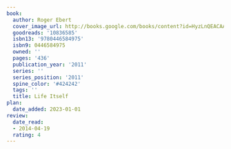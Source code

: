 ```yaml
---
book:
  author: Roger Ebert
  cover_image_url: http://books.google.com/books/content?id=HyzLnQEACAAJ&printsec=frontcover&img=1&zoom=1&source=gbs_api
  goodreads: '10836585'
  isbn13: '9780446584975'
  isbn9: 0446584975
  owned: ''
  pages: '436'
  publication_year: '2011'
  series: ''
  series_position: '2011'
  spine_color: '#424242'
  tags: ''
  title: Life Itself
plan:
  date_added: 2023-01-01
review:
  date_read:
  - 2014-04-19
  rating: 4
---
```

